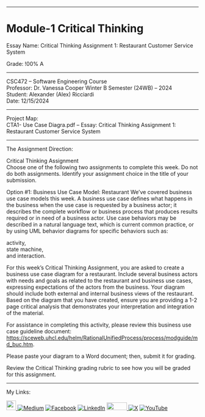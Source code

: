 ﻿-----------------------------------------------------------------------------------------------------------------------------
# Module-1 Critical Thinking 
Essay Name: Critical Thinking Assignment 1: Restaurant Customer Service System  

Grade: !00% A

-----------------------------------------------------------------------------------------------------------------------------

CSC472 – Software Engineering Course  
Professor: Dr. Vanessa Cooper
Winter B Semester (24WB) – 2024  
Student: Alexander (Alex) Ricciardi  
Date: 12/15/2024  

-----------------------------------------------------------------------------------------------------------------------------

Project Map:   
CTA1- Use Case Diagra.pdf – Essay: Critical Thinking Assignment 1: Restaurant Customer Service System  

-----------------------------------------------------------------------------------------------------------------------------

The Assignment Direction:    

Critical Thinking Assignment   
Choose one of the following two assignments to complete this week. Do not do both assignments. Identify your assignment choice in the title of your submission.  

Option #1: Business Use Case Model: Restaurant
We’ve covered business use case models this week. A business use case defines what happens in the business when the use case is requested by a business actor; it describes the complete workflow or business process that produces results required or in need of a business actor. Use case behaviors may be described in a natural language text, which is current common practice, or by using UML behavior diagrams for specific behaviors such as:  

activity,   
state machine,  
and interaction.  

For this week’s Critical Thinking Assignment, you are asked to create a business use case diagram for a restaurant. Include several business actors with needs and goals as related to the restaurant and business use cases, expressing expectations of the actors from the business. Your diagram should include both external and internal business views of the restaurant. Based on the diagram that you have created, ensure you are providing a 1-2 page critical analysis that demonstrates your interpretation and integration of the material.  

For assistance in completing this activity, please review this business use case guideline document: https://sceweb.uhcl.edu/helm/RationalUnifiedProcess/process/modguide/md_buc.htm.  

Please paste your diagram to a Word document; then, submit it for grading.  

Review the Critical Thinking grading rubric to see how you will be graded for this assignment.  

-----------------------------------------------------------------------------------------------------------------------------

My Links:   

<span><a href="https://www.alexomegapy.com" target="_blank"><img width="25" height="25" src="https://github.com/user-attachments/assets/a8e0ea66-5d8f-43b3-8fff-2c3d74d57f53"></span>    [![Medium](https://img.shields.io/badge/Medium-12100E?style=for-the-badge&logo=medium&logoColor=whit)](https://medium.com/@alex.omegapy)    [![Facebook](https://img.shields.io/badge/Facebook-%231877F2.svg?logo=Facebook&logoColor=white)](https://www.facebook.com/profile.php?id=100089638857137)    [![LinkedIn](https://img.shields.io/badge/LinkedIn-%230077B5.svg?logo=linkedin&logoColor=white)](https://linkedin.com/in/alex-ricciardi)    <span><a href="https://www.threads.net/@alexomegapy?hl=en" target="_blank"><img width="53" height="20" src="https://github.com/user-attachments/assets/58c9e833-4501-42e4-b4fe-39ffafba99b2"></span>    [![X](https://img.shields.io/badge/X-black.svg?logo=X&logoColor=white)](https://x.com/AlexOmegapy)    [![YouTube](https://img.shields.io/badge/YouTube-%23FF0000.svg?logo=YouTube&logoColor=white)](https://www.youtube.com/channel/UC4rMaQ7sqywMZkfS1xGh2AA) 


